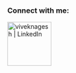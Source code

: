 
<!---
viveknagesh21/viveknagesh21 is a ✨ special ✨ repository because its `README.md` (this file) appears on your GitHub profile.
You can click the Preview link to take a look at your changes.
--->

### Connect with me:

[<img align="left" alt="viveknagesh | LinkedIn" width=100px src="https://img.shields.io/badge/-LinkedIn-0085ba?logo=linkedin&logoColor=white&style=flat" />][linkedin]

<br />

[linkedin]: https://www.linkedin.com/in/vivek-nagesh
